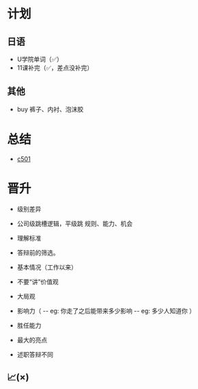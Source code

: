 # 计划
## 日语
- U学院单词（✅）
- 11课补完（✅，差点没补完）
## 其他
- buy 裤子、内衬、泡沫胶
# 总结
- [c501](../../..//learning/code/leetCode/day/c501-easy-treeZongShu.js)
# 晋升
- 级别差异
- 公司级跳槽逻辑，平级跳
规则、能力、机会
- 理解标准
- 答辩前的筛选。

- 基本情况（工作以来）
- 不要“讲”价值观
- 大局观
- 影响力（
-- eg: 你走了之后能带来多少影响
-- eg: 多少人知道你
）
- 胜任能力

- 最大的亮点

- 述职答辩不同
## 📈(×)


